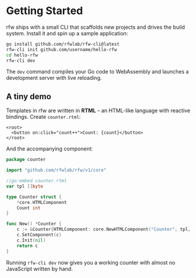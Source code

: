 # Getting Started

rfw ships with a small CLI that scaffolds new projects and drives the
build system. Install it and spin up a sample application:

```bash
go install github.com/rfwlab/rfw-cli@latest
rfw-cli init github.com/username/hello-rfw
cd hello-rfw
rfw-cli dev
```

The `dev` command compiles your Go code to WebAssembly and launches a
development server with live reloading.

## A tiny demo

Templates in rfw are written in **RTML** – an HTML-like language with
reactive bindings. Create `counter.rtml`:

```rtml
<root>
  <button on:click="count++">Count: {count}</button>
</root>
```

And the accompanying component:

```go
package counter

import "github.com/rfwlab/rfw/v1/core"

//go:embed counter.rtml
var tpl []byte

type Counter struct {
    *core.HTMLComponent
    Count int
}

func New() *Counter {
    c := &Counter{HTMLComponent: core.NewHTMLComponent("Counter", tpl, nil)}
    c.SetComponent(c)
    c.Init(nil)
    return c
}
```

Running `rfw-cli dev` now gives you a working counter with almost no
JavaScript written by hand.
